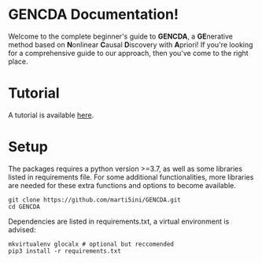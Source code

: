 # GENCDA Documentation!

Welcome to the complete beginner's guide to **GENCDA**, a **GE**nerative method based on **N**onlinear **C**ausal **D**iscovery with **A**priori! If you're looking for a comprehensive guide to our approach, then you've come to the right place. 

# Tutorial

A tutorial is available [here](https://github.com/marti5ini/GENCDA/blob/master/gencda.ipynb).

# Setup

The packages requires a python version >=3.7, as well as some libraries listed in requirements file. For some additional functionalities, more libraries are needed for these extra functions and options to become available. 

```
git clone https://github.com/marti5ini/GENCDA.git
cd GENCDA
```

Dependencies are listed in requirements.txt, a virtual environment is advised:

```
mkvirtualenv glocalx # optional but reccomended
pip3 install -r requirements.txt
```


